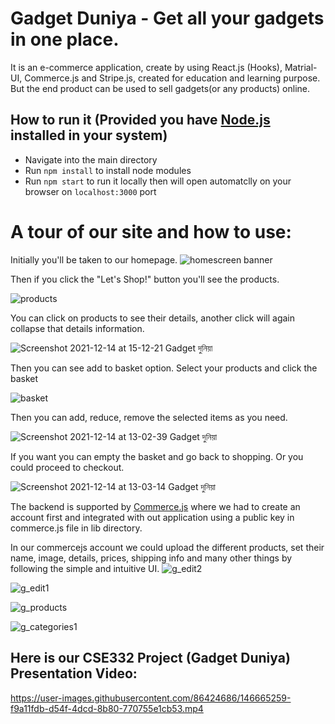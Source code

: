 # Gadget Duniya - Get all your gadgets in one place. 
  It is an e-commerce application, create by using React.js (Hooks), Matrial-UI, Commerce.js and Stripe.js, created for education and learning purpose. But the end product can be used to sell gadgets(or any products) online.
  
## How to run it (Provided you have [Node.js](https://nodejs.org/en/) installed in your system)
- Navigate into the main directory
- Run `npm install` to install node modules
- Run `npm start` to run it locally then will open automatclly on your browser on `localhost:3000` port

# A tour of our site and how to use:
Initially you'll be taken to our homepage.
![homescreen banner](https://user-images.githubusercontent.com/79270956/145964352-2b256ad8-2470-404a-bf7b-0babe9e90fbf.png)

Then if you click the "Let's Shop!" button you'll see the products.

![products](https://user-images.githubusercontent.com/79270956/145964725-dd232acf-1b5b-4b26-8035-5de992f74ffd.png)

You can click on products to see their details, another click will again collapse that details information.

![Screenshot 2021-12-14 at 15-12-21 Gadget দুনিয়া](https://user-images.githubusercontent.com/79270956/145968558-069e1f8f-1895-48ce-9ab8-82d39353498e.png)

Then you can see add to basket option. Select your products and click the basket

![basket](https://user-images.githubusercontent.com/79270956/145965052-2c742c78-76d2-413e-b7a2-d68ba5b7f138.png)

Then you can add, reduce, remove the selected items as you need.

![Screenshot 2021-12-14 at 13-02-39 Gadget দুনিয়া](https://user-images.githubusercontent.com/79270956/145965645-5e5bce33-eaac-4843-a554-3e87b462376e.png)

If you want you can empty the basket and go back to shopping. Or you could proceed to checkout.

![Screenshot 2021-12-14 at 13-03-14 Gadget দুনিয়া](https://user-images.githubusercontent.com/79270956/145965577-7342ba03-961e-41ed-96ad-ca1d1f1ca0bd.png)

The backend is supported by [Commerce.js](https://commercejs.com/) where we had to create an account first and integrated with out application using a public key in commerce.js file in lib directory.

In our commercejs account we could upload the different products, set their name, image, details, prices, shipping info and many other things by following the simple and intuitive UI.
![g_edit2](https://user-images.githubusercontent.com/79270956/145967086-04043bb3-70fa-4dad-919b-9283e9693062.jpeg)

![g_edit1](https://user-images.githubusercontent.com/79270956/145967097-5a789ad4-20ee-4f31-ab6d-198a2dcf82bd.jpeg)

![g_products](https://user-images.githubusercontent.com/79270956/145967149-9bd640d0-3bd9-438c-a2c4-7d3718682936.jpeg)

![g_categories1](https://user-images.githubusercontent.com/86424686/145972270-9f67d432-b341-428e-94ab-3febb724ea5b.jpeg)

## Here is our CSE332 Project (Gadget Duniya) Presentation Video:



https://user-images.githubusercontent.com/86424686/146665259-f9a11fdb-d54f-4dcd-8b80-770755e1cb53.mp4


